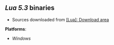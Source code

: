 *Lua 5.3* binaries
------------------

- Sources downloaded from [[Lua]: Download area](https://www.lua.org/ftp)

**Platforms**:
- *Windows*

